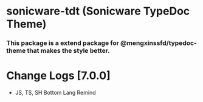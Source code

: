 # sonicware-tdt (Sonicware TypeDoc Theme)
### This package is a extend package for @mengxinssfd/typedoc-theme that makes the style better.


# Change Logs [7.0.0]
* JS, TS, SH Bottom Lang Remind
